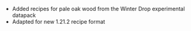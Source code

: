 
- Added recipes for pale oak wood from the Winter Drop experimental datapack
- Adapted for new 1.21.2 recipe format